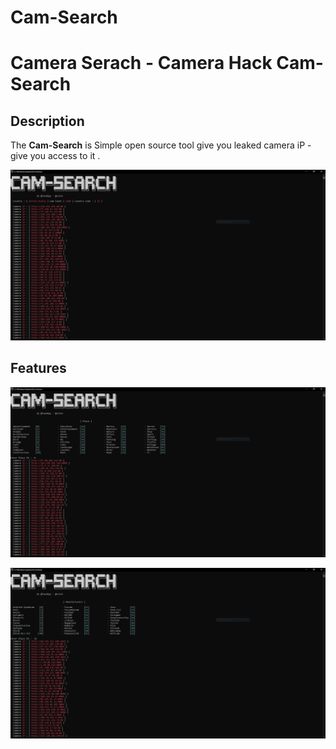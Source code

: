 # Cam-Search
Camera Serach - Camera Hack
__Cam-Search__
==

Description
----
The __Cam-Search__ is Simple open source tool give you leaked camera iP - give you access to it .

<p align="center"><img src="https://raw.githubusercontent.com/Filza2/Cam-Search/main/imgs/one_country.PNG" alt="Cam Search"></p>

Features
----


<p align="center"><img src="https://github.com/Filza2/Cam-Search/blob/main/imgs/Place.PNG" alt="Cam Search"></p>

<p align="center"><img src="https://github.com/Filza2/Cam-Search/blob/main/imgs/Cam_manufacturers.PNG" alt="Cam Search"></p>

